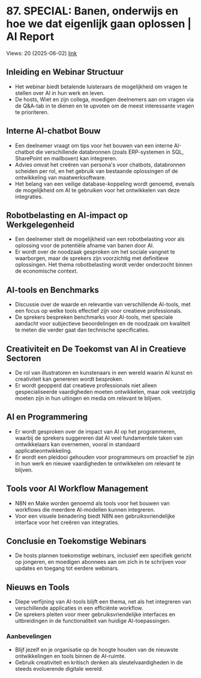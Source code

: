 # 87. SPECIAL: Banen, onderwijs en hoe we dat eigenlijk gaan oplossen | AI Report
Views: 20 (2025-06-02) [link](https://www.youtube.com/watch?v=WMTq-gbEGrQ)


 ## Inleiding en Webinar Structuur
- Het webinar biedt betalende luisteraars de mogelijkheid om vragen te stellen over AI in hun werk en leven.
- De hosts, Wiet en zijn collega, moedigen deelnemers aan om vragen via de Q&A-tab in te dienen en te upvoten om de meest interessante vragen te prioriteren.

## Interne AI-chatbot Bouw
- Een deelnemer vraagt om tips voor het bouwen van een interne AI-chatbot die verschillende databronnen (zoals ERP-systemen in SQL, SharePoint en mailboxen) kan integreren.
- Advies omvat het creëren van persona's voor chatbots, databronnen scheiden per rol, en het gebruik van bestaande oplossingen of de ontwikkeling van maatwerksoftware.
- Het belang van een veilige database-koppeling wordt genoemd, evenals de mogelijkheid om AI te gebruiken voor het ontwikkelen van deze integraties.

## Robotbelasting en AI-impact op Werkgelegenheid
- Een deelnemer stelt de mogelijkheid van een robotbelasting voor als oplossing voor de potentiële afname van banen door AI.
- Er wordt over de noodzaak gesproken om het sociale vangnet te waarborgen, maar de sprekers zijn voorzichtig met definitieve oplossingen. Het thema robotbelasting wordt verder onderzocht binnen de economische context.

## AI-tools en Benchmarks
- Discussie over de waarde en relevantie van verschillende AI-tools, met een focus op welke tools effectief zijn voor creatieve professionals.
- De sprekers bespreken benchmarks voor AI-tools, met speciale aandacht voor subjectieve beoordelingen en de noodzaak om kwaliteit te meten die verder gaat dan technische specificaties.

## Creativiteit en De Toekomst van AI in Creatieve Sectoren
- De rol van illustratoren en kunstenaars in een wereld waarin AI kunst en creativiteit kan genereren wordt besproken.
- Er wordt geopperd dat creatieve professionals niet alleen gespecialiseerde vaardigheden moeten ontwikkelen, maar ook veelzijdig moeten zijn in hun uitingen en media om relevant te blijven.

## AI en Programmering
- Er wordt gesproken over de impact van AI op het programmeren, waarbij de sprekers suggereren dat AI veel fundamentele taken van ontwikkelaars kan overnemen, vooral in standaard applicatieontwikkeling.
- Er wordt een pleidooi gehouden voor programmeurs om proactief te zijn in hun werk en nieuwe vaardigheden te ontwikkelen om relevant te blijven.

## Tools voor AI Workflow Management
- N8N en Make worden genoemd als tools voor het bouwen van workflows die meerdere AI-modellen kunnen integreren.
- Voor een visuele benadering biedt N8N een gebruiksvriendelijke interface voor het creëren van integraties.

## Conclusie en Toekomstige Webinars
- De hosts plannen toekomstige webinars, inclusief een specifiek gericht op jongeren, en moedigen abonnees aan om zich in te schrijven voor updates en toegang tot eerdere webinars.

## Nieuws en Tools
- Diepe verfijning van AI-tools blijft een thema, net als het integreren van verschillende applicaties in een efficiënte workflow.
- De sprekers pleiten voor meer gebruiksvriendelijke interfaces en uitbreidingen in de functionaliteit van huidige AI-toepassingen.

### Aanbevelingen
- Blijf jezelf en je organisatie op de hoogte houden van de nieuwste ontwikkelingen en tools binnen de AI-ruimte.
- Gebruik creativiteit en kritisch denken als sleutelvaardigheden in de steeds evoluerende digitale wereld.